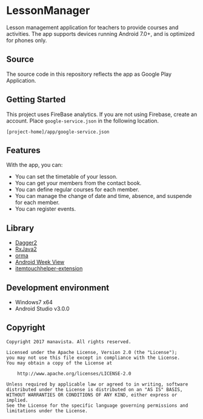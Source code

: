# LessonManager
Lesson management application for teachers to provide courses and activities.
The app supports devices running Android 7.0+, and is optimized for phones only.

## Source
The source code in this repository reflects the app as Google Play Application.

## Getting Started
This project uses FireBase analytics.
If you are not using Firebase, create an account.
Place `google-service.json` in the following location.

```
[project-home]/app/google-service.json
```

## Features
With the app, you can:
- You can set the timetable of your lesson.
- You can get your members from the contact book.
- You can define regular courses for each member.
- You can manage the change of date and time, absence, and suspende for each member.
- You can register events.

## Library
- [Dagger2](https://github.com/google/dagger "Dagger2") 
- [RxJava2](https://github.com/ReactiveX/RxJava "RxJava2")
- [orma](https://github.com/maskarade/Android-Orma "Orma")
- [Android Week View](https://github.com/alamkanak/Android-Week-View "Android Week View")
- [itemtouchhelper-extension](https://github.com/loopeer/itemtouchhelper-extension "itemtouchhelper-extension")

## Development environment
- Windows7 x64
- Android Studio v3.0.0

## Copyright
    Copyright 2017 manavista. All rights reserved.

    Licensed under the Apache License, Version 2.0 (the "License");
    you may not use this file except in compliance with the License.
    You may obtain a copy of the License at

        http://www.apache.org/licenses/LICENSE-2.0

    Unless required by applicable law or agreed to in writing, software
    distributed under the License is distributed on an "AS IS" BASIS,
    WITHOUT WARRANTIES OR CONDITIONS OF ANY KIND, either express or implied.
    See the License for the specific language governing permissions and
    limitations under the License.
